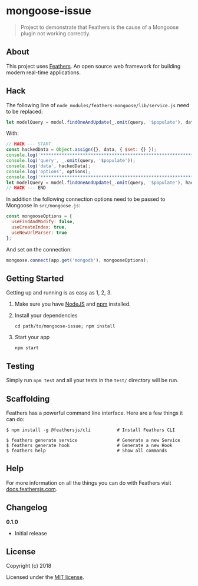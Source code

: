 # mongoose-issue

> Project to demonstrate that Feathers is the cause of a Mongoose plugin not working correctly.

## About

This project uses [Feathers](http://feathersjs.com). An open source web framework for building modern real-time applications.

## Hack

The following line of `node_modules/feathers-mongoose/lib/service.js` need to be replaced:

  ```js
  let modelQuery = model.findOneAndUpdate(_.omit(query, '$populate'), data, options); 
  ``` 

With:

  ```js 
  // HACK --- START
  const hackedData = Object.assign({}, data, { $set: {} });
  console.log('***************************************************************** feathers-mongoose/lib/service.js ');
  console.log('query', _.omit(query, '$populate'));
  console.log('data', hackedData);
  console.log('options', options);
  console.log('***************************************************************************************************');
  let modelQuery = model.findOneAndUpdate(_.omit(query, '$populate'), hackedData, options);
  // HACK --- END
  ``` 

In addition the following connection options need to be passed to Mongoose in `src/mongoose.js`:

  ```js 
  const mongooseOptions = {
    useFindAndModify: false,
    useCreateIndex: true,
    useNewUrlParser: true
  };
  ``` 

And set on the connection:

  ```js
  mongoose.connect(app.get('mongodb'), mongooseOptions); 
  ``` 

## Getting Started

Getting up and running is as easy as 1, 2, 3.

1. Make sure you have [NodeJS](https://nodejs.org/) and [npm](https://www.npmjs.com/) installed.
2. Install your dependencies

    ```
    cd path/to/mongoose-issue; npm install
    ```

3. Start your app

    ```
    npm start
    ```

## Testing

Simply run `npm test` and all your tests in the `test/` directory will be run.

## Scaffolding

Feathers has a powerful command line interface. Here are a few things it can do:

```
$ npm install -g @feathersjs/cli          # Install Feathers CLI

$ feathers generate service               # Generate a new Service
$ feathers generate hook                  # Generate a new Hook
$ feathers help                           # Show all commands
```

## Help

For more information on all the things you can do with Feathers visit [docs.feathersjs.com](http://docs.feathersjs.com).

## Changelog

__0.1.0__

- Initial release

## License

Copyright (c) 2018

Licensed under the [MIT license](LICENSE).
